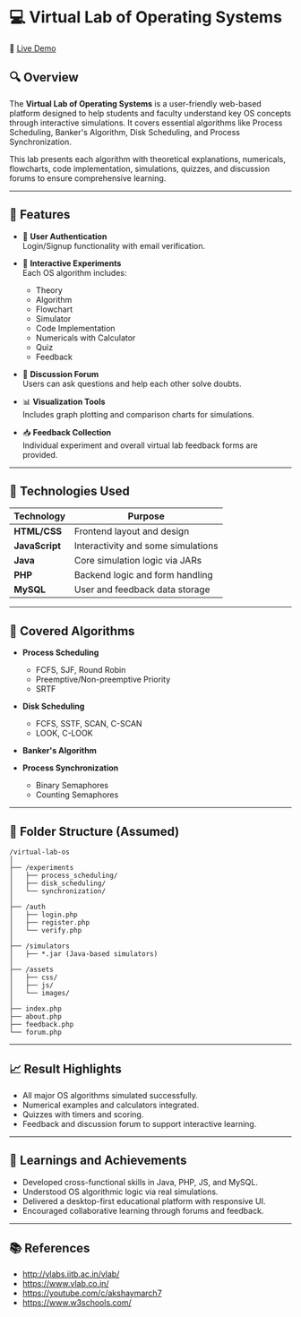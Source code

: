 
# 💻 Virtual Lab of Operating Systems 

🔗 [Live Demo](https://vlabcomp.kjsieit.in/)

## 🔍 Overview

The **Virtual Lab of Operating Systems** is a user-friendly web-based platform designed to help students and faculty understand key OS concepts through interactive simulations. It covers essential algorithms like Process Scheduling, Banker's Algorithm, Disk Scheduling, and Process Synchronization.

This lab presents each algorithm with theoretical explanations, numericals, flowcharts, code implementation, simulations, quizzes, and discussion forums to ensure comprehensive learning.

---

## 🧠 Features

- 🔐 **User Authentication**  
  Login/Signup functionality with email verification.

- 🧪 **Interactive Experiments**  
  Each OS algorithm includes:
  - Theory  
  - Algorithm  
  - Flowchart  
  - Simulator  
  - Code Implementation  
  - Numericals with Calculator  
  - Quiz  
  - Feedback

- 💬 **Discussion Forum**  
  Users can ask questions and help each other solve doubts.

- 📊 **Visualization Tools**  
  Includes graph plotting and comparison charts for simulations.

- 📥 **Feedback Collection**  
  Individual experiment and overall virtual lab feedback forms are provided.

---

## 🧰 Technologies Used

| Technology       | Purpose                          |
|------------------|-----------------------------------|
| **HTML/CSS**     | Frontend layout and design        |
| **JavaScript**   | Interactivity and some simulations|
| **Java**         | Core simulation logic via JARs    |
| **PHP**          | Backend logic and form handling   |
| **MySQL**        | User and feedback data storage    |

---

## 🧪 Covered Algorithms

- **Process Scheduling**
  - FCFS, SJF, Round Robin
  - Preemptive/Non-preemptive Priority
  - SRTF

- **Disk Scheduling**
  - FCFS, SSTF, SCAN, C-SCAN
  - LOOK, C-LOOK

- **Banker's Algorithm**
- **Process Synchronization**
  - Binary Semaphores
  - Counting Semaphores

---

## 📁 Folder Structure (Assumed)

```
/virtual-lab-os
│
├── /experiments
│   ├── process_scheduling/
│   ├── disk_scheduling/
│   └── synchronization/
│
├── /auth
│   ├── login.php
│   ├── register.php
│   └── verify.php
│
├── /simulators
│   ├── *.jar (Java-based simulators)
│
├── /assets
│   ├── css/
│   ├── js/
│   └── images/
│
├── index.php
├── about.php
├── feedback.php
└── forum.php
```

---

## 📈 Result Highlights

- All major OS algorithms simulated successfully.
- Numerical examples and calculators integrated.
- Quizzes with timers and scoring.
- Feedback and discussion forum to support interactive learning.

---

## 🚀 Learnings and Achievements

- Developed cross-functional skills in Java, PHP, JS, and MySQL.
- Understood OS algorithmic logic via real simulations.
- Delivered a desktop-first educational platform with responsive UI.
- Encouraged collaborative learning through forums and feedback.

---

## 📚 References

- http://vlabs.iitb.ac.in/vlab/  
- https://www.vlab.co.in/  
- https://youtube.com/c/akshaymarch7  
- https://www.w3schools.com/  
